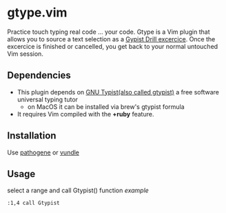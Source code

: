 gtype.vim
=========

Practice touch typing real code ... your code. 
Gtype is a Vim plugin that allows you to source a text selection as a [Gypist Drill excercice](http://www.gnu.org/software/gtypist/doc/#Script-file-commands).
Once the excercice is finished or cancelled, you get back to your normal untouched Vim session.


Dependencies
---

* This plugin depends on [GNU Typist(also called gtypist)](http://www.gnu.org/software/gtypist) a free software universal typing tutor
   * on MacOS it can be installed via brew's  gtypist formula
* It requires Vim compiled with the **+ruby** feature.


Installation
---

Use [pathogene](https://github.com/tpope/vim-pathogen) or [vundle](https://github.com/gmarik/vundle)

Usage
---

select a range and call Gtypist() function *example*

```:1,4 call Gtypist```
